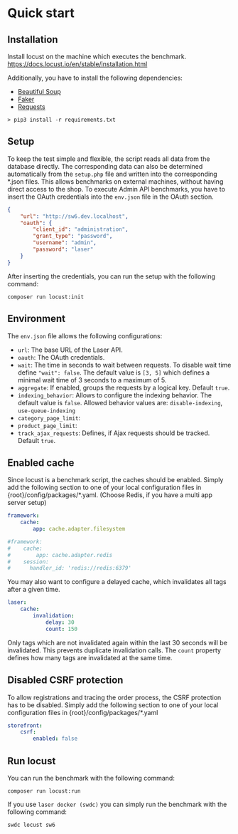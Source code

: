 # Quick start

## Installation

Install locust on the machine which executes the benchmark. https://docs.locust.io/en/stable/installation.html

Additionally, you have to install the following dependencies:
- [Beautiful Soup](hhttps://pypi.org/project/beautifulsoup4/)
- [Faker](https://faker.readthedocs.io/en/master/)
- [Requests](hhttps://pypi.org/project/requests/)

```shell
> pip3 install -r requirements.txt
```

## Setup

To keep the test simple and flexible, the script reads all data from the database directly.
The corresponding data can also be determined automatically from the `setup.php` file and written into the corresponding *.json files.
This allows benchmarks on external machines, without having direct access to the shop.
To execute Admin API benchmarks, you have to insert the OAuth credentials into the `env.json` file in the OAuth section.

```json
{
    "url": "http://sw6.dev.localhost",
    "oauth": {
        "client_id": "administration",
        "grant_type": "password",
        "username": "admin",
        "password": "laser"
    }
}
```

After inserting the credentials, you can run the setup with the following command:
```shell
composer run locust:init
```

## Environment

The `env.json` file allows the following configurations:
- `url`: The base URL of the Laser API.
- `oauth`: The OAuth credentials.
- `wait`: The time in seconds to wait between requests. To disable wait time define `"wait": false`. The default value is `[3, 5]` which defines a minimal wait time of 3 seconds to a maximum of 5.
- `aggregate`: If enabled, groups the requests by a logical key. Default `true`.
- `indexing_behavior`: Allows to configure the indexing behavior. The default value is `false`. Allowed behavior values are: `disable-indexing`, `use-queue-indexing`
- `category_page_limit`: 
- `product_page_limit`: 
- `track_ajax_requests`: Defines, if Ajax requests should be tracked. Default `true`.

## Enabled cache
Since locust is a benchmark script, the caches should be enabled.
Simply add the following section to one of your local configuration files in {root}/config/packages/*.yaml. 
(Choose Redis, if you have a multi app server setup)

```yaml
framework:
    cache:
        app: cache.adapter.filesystem

#framework:
#    cache:
#        app: cache.adapter.redis
#    session:
#      handler_id: 'redis://redis:6379'
```

You may also want to configure a delayed cache, which invalidates all tags after a given time.
```yaml
laser:
    cache:
        invalidation:
            delay: 30
            count: 150
```
Only tags which are not invalidated again within the last 30 seconds will be invalidated. This prevents duplicate invalidation calls. The `count` property defines how many tags are invalidated at the same time.

## Disabled CSRF protection 
To allow registrations and tracing the order process, the CSRF protection has to be disabled. 
Simply add the following section to one of your local configuration files in {root}/config/packages/*.yaml

```yaml
storefront:
    csrf:
        enabled: false
```

## Run locust
You can run the benchmark with the following command:
```shell
composer run locust:run
```

If you use `laser docker (swdc)` you can simply run the benchmark with the following command:
```shell
swdc locust sw6 
```

